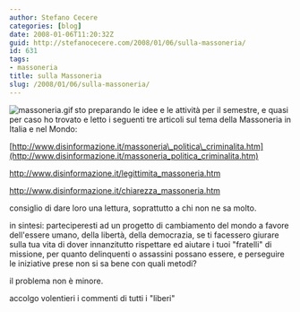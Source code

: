 ```yaml
---
author: Stefano Cecere
categories: [blog]
date: 2008-01-06T11:20:32Z
guid: http://stefanocecere.com/2008/01/06/sulla-massoneria/
id: 631
tags:
- massoneria
title: sulla Massoneria
slug: /2008/01/06/sulla-massoneria/
---
```


<img src='http://stefanocecere.com/wp-content/uploads/sites/3/2008/01/massoneria.thumbnail.gif' alt='massoneria.gif' align="left" />sto preparando le idee e le attività per il semestre, e quasi per caso ho trovato e letto i seguenti tre articoli sul tema della Massoneria in Italia e nel Mondo:
  
[http://www.disinformazione.it/massoneria\_politica\_criminalita.htm](http://www.disinformazione.it/massoneria_politica_criminalita.htm)
  
<http://www.disinformazione.it/legittimita_massoneria.htm>
  
<http://www.disinformazione.it/chiarezza_massoneria.htm>

consiglio di dare loro una lettura, soprattutto a chi non ne sa molto.

in sintesi: parteciperesti ad un progetto di cambiamento del mondo a favore dell'essere umano, della libertà, della democrazia, se ti facessero giurare sulla tua vita di dover innanzitutto rispettare ed aiutare i tuoi "fratelli" di missione, per quanto delinquenti o assassini possano essere, e perseguire le iniziative prese non si sa bene con quali metodi?

il problema non è minore.

accolgo volentieri i commenti di tutti i "liberi"